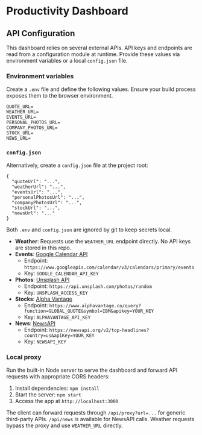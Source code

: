 # Productivity Dashboard

## API Configuration

This dashboard relies on several external APIs. API keys and endpoints are read from a configuration module at runtime.
Provide these values via environment variables or a local `config.json` file.

### Environment variables

Create a `.env` file and define the following values. Ensure your build process exposes them to the browser environment.

```
QUOTE_URL=
WEATHER_URL=
EVENTS_URL=
PERSONAL_PHOTOS_URL=
COMPANY_PHOTOS_URL=
STOCK_URL=
NEWS_URL=
```

### `config.json`

Alternatively, create a `config.json` file at the project root:

```
{
  "quoteUrl": "...",
  "weatherUrl": "...",
  "eventsUrl": "...",
  "personalPhotosUrl": "...",
  "companyPhotosUrl": "...",
  "stockUrl": "...",
  "newsUrl": "..."
}
```

Both `.env` and `config.json` are ignored by git to keep secrets local.

- **Weather**: Requests use the `WEATHER_URL` endpoint directly. No API keys are stored in this repo.
- **Events**: [Google Calendar API](https://developers.google.com/calendar)
  - Endpoint: `https://www.googleapis.com/calendar/v3/calendars/primary/events`
  - Key: `GOOGLE_CALENDAR_API_KEY`
- **Photos**: [Unsplash API](https://unsplash.com/developers)
  - Endpoint: `https://api.unsplash.com/photos/random`
  - Key: `UNSPLASH_ACCESS_KEY`
- **Stocks**: [Alpha Vantage](https://www.alphavantage.co/)
  - Endpoint: `https://www.alphavantage.co/query?function=GLOBAL_QUOTE&symbol=IBM&apikey=YOUR_KEY`
  - Key: `ALPHAVANTAGE_API_KEY`
- **News**: [NewsAPI](https://newsapi.org/)
  - Endpoint: `https://newsapi.org/v2/top-headlines?country=us&apiKey=YOUR_KEY`
  - Key: `NEWSAPI_KEY`

### Local proxy

Run the built-in Node server to serve the dashboard and forward API requests with appropriate CORS headers:

1. Install dependencies: `npm install`
2. Start the server: `npm start`
3. Access the app at `http://localhost:3000`

The client can forward requests through `/api/proxy?url=...` for generic third-party APIs. `/api/news` is available for NewsAPI calls. Weather requests bypass the proxy and use `WEATHER_URL` directly.
